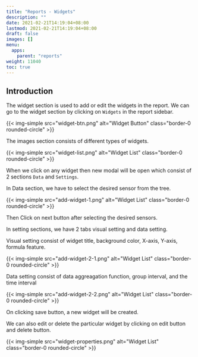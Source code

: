 ```yaml
---
title: "Reports - Widgets"
description: ""
date: 2021-02-21T14:19:04+08:00
lastmod: 2021-02-21T14:19:04+08:00
draft: false
images: []
menu:
  apps:
    parent: "reports"
weight: 11040
toc: true
---
```


## Introduction

The widget section is used to add or edit the widgets in the report. We can go to the widget section by clicking on `Widgets` in the report sidebar.

{{< img-simple src="widget-btn.png" alt="Widget Button" class="border-0 rounded-circle" >}}

The images section consists of different types of widgets.

{{< img-simple src="widget-list.png" alt="Widget List" class="border-0 rounded-circle" >}}

When we click on any widget then new modal will be open which consist of 2 sections `Data` and `Settings`.

In Data section, we have to select the desired sensor from the tree.

{{< img-simple src="add-widget-1.png" alt="Widget List" class="border-0 rounded-circle" >}}

Then Click on next button after selecting the desired sensors.

In setting sections, we have 2 tabs visual setting and data setting.

Visual setting consist of widget title, background color, X-axis, Y-axis, formula feature.

{{< img-simple src="add-widget-2-1.png" alt="Widget List" class="border-0 rounded-circle" >}}

Data setting consist of data aggreagation function, group interval, and the time interval

{{< img-simple src="add-widget-2-2.png" alt="Widget List" class="border-0 rounded-circle" >}}

On clicking save button, a new widget will be created.

We can also edit or delete the particular widget by clicking on edit button and delete button.

{{< img-simple src="widget-properties.png" alt="Widget List" class="border-0 rounded-circle" >}}
